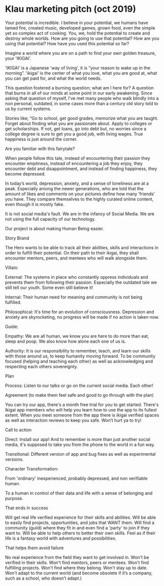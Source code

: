 # Klau marketing pitch (oct 2019)

Your potential is incredible. I believe in your potential, we humans have tamed fire, created music, developed games, grown food, even the simple yet so complex act of cooking. You, we, hold the potential to create and destroy whole worlds. How are you going to use that potential? How are you using that potential? How have you used this potential so far?

Imagine a world where you are on a path to find your own golden treasure, your 'IKIGAI’.

'IKIGAI’ is a Japanese 'way of living', it is “your reason to wake up in the morning”. 'ikigai’ is the center of what you love, what you are good at, what you can get paid for, and what the world needs.

This question fostered a burning question; what am I here for? A question that burns in all of our minds at some point in our early awakening. Since asking that question of myself, I’ve met many people who walk blindly into a non personal, outdated, in some cases more than a century old story told to us by current systems.

Stories like; “Go to school, get good grades, memorize what you are taught. Forget about finding what you are passionate about. Apply to colleges or get scholarships. If not, get loans, go into debt but, no worries since a college degree is sure to get you a good job, with living wages. True happiness is just around the corner.

Are you familiar with this fairytale?

When people follow this tale, instead of encountering their passion they encounter emptiness, instead of encountering a job they enjoy, they encounter debt and disappointment, and instead of finding happiness, they become depressed.

In today’s world, depression, anxiety, and a sense of loneliness are at a peak. Especially among the newer generations, who are told that the amount of likes and comments on your pictures define how many ‘friends’ you have. They compare themselves to the highly curated online content, even though it is mostly fake.

It is not social media's fault. We are in the infancy of Social Media. We are not using the full capacity of our technology.

Our project is about making Human Being easier.

Story Brand

The Hero wants to be able to track all their abilities, skills and interactions in order to fulfill their potential. On their path to their ikigai, they shall encounter mentors, peers, and mentees who will walk alongside them.

Villain:

External: The systems in place who constantly oppress individuals and prevents them from following their passion. Especially the outdated tale we still tell our youth. Some even still believe it!

Internal: Their human need for meaning and community is not being fulfilled.

Philosophical: It's time for an evolution of consciousness. Depression and anxiety are skyrocketing, no progress will be made if no action is taken now.

Guide:

Empathy: We are all human, we know you are here to do more than eat, sleep and poop. We also know how alone each one of us is.

Authority: It is our responsibility to remember, teach, and learn our skills with those around us, to keep humanity moving forward. To be community focused (helping and teaching each other) as well as acknowledging and respecting each others sovereignty.

Plan

Process: Listen to our talks or go on the current social media. Each other!

Agreement (to make them feel safe and good to go through with the plan)

You can try our app, there's a month free trial for you to get started. There's Ikigai app members who will help you learn how to use the app to its fullest extent. When you meet someone from the app there is ikigai verified spaces as well as interaction reviews to keep you safe. Won’t hurt ya to try!

Call to action

Direct: Install our app! And to remember is more than just another social media, it's supposed to take you from the phone to the world in a fun way.

Transitional: Different version of app and bug fixes as well as experimental versions.

Character Transformation:

From 'ordinary' inexperienced, probably depressed, and non verifiable human.

To a human in control of their data and life with a sense of belonging and purpose.

That ends in success

Will get real life verified experience for their skills and abilities. Will be able to easily find projects, opportunities, and jobs that WANT them. Will find a community (guild) where they fit in and even find a 'party' to join if they want to. Will be able to help others to better their own skills. Feel as if their life is a fantasy world with adventures and possibilities.

That helps them avoid failure

No real experience from the field they want to get involved in. Won't be verified in their skills. Won't find mentors, peers or mentees. Won't find fulfilling projects. Won't find where they belong. Won't stay up to date. Won't adapt to the current world (and become obsolete if it’s a company, such as a school, who doesn’t adapt.)
